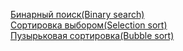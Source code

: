 [Бинарный поиск(Binary search)](https://github.com/Aquariids/Js-Ts-React-etc../blob/main/JavaScript/Algorithms/01%20-%20Binary%20search.md)<br>
[Сортировка выбором(Selection sort)](https://github.com/Aquariids/Js-Ts-React-etc../blob/main/JavaScript/Algorithms/02%20-%20selection_sort.md)<br>
[Пузырьковая сортировка(Bubble sort)](https://github.com/Aquariids/Js-Ts-React-etc../blob/main/JavaScript/Algorithms/03%20-%20bubbleSort.md)<br>
